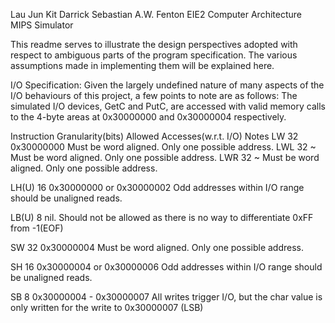 Lau Jun Kit Darrick
Sebastian A.W. Fenton
EIE2 Computer Architecture MIPS Simulator

This readme serves to illustrate the design perspectives adopted with respect to ambiguous parts of the program specification. The various assumptions made in implementing them will be explained here.


I/O Specification:
Given the largely undefined nature of many aspects of the I/O behaviours of this project, a few points to note are as follows:
The simulated I/O devices, GetC and PutC, are accessed with valid memory calls to the 4-byte areas at 0x30000000 and 0x30000004 respectively.

Instruction         Granularity(bits)       Allowed Accesses(w.r.t. I/O)        Notes
LW                  32                      0x30000000                          Must be word aligned. Only one possible address.
LWL                 32                      ~                                   Must be word aligned. Only one possible address.
LWR                 32                      ~                                   Must be word aligned. Only one possible address.

LH(U)               16                      0x30000000 or 0x30000002            Odd addresses within I/O range should be unaligned reads.

LB(U)               8                       nil.                                Should not be allowed as there is no way to differentiate
                                                                                0xFF from -1(EOF)


SW                  32                      0x30000004                          Must be word aligned. Only one possible address.

SH                  16                      0x30000004 or 0x30000006            Odd addresses within I/O range should be unaligned reads.

SB                  8                       0x30000004 - 0x30000007             All writes trigger I/O, but the char value is only written for 
                                                                                the write to 0x30000007 (LSB)